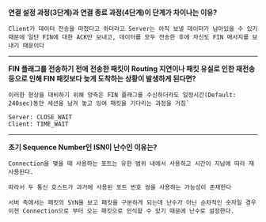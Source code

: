 **연결 설정 과정(3단계)과 연결 종료 과정(4단계)이 단계가 차이나는 이유?**

`Client가 데이터 전송을 마쳤다고 하더라고 Server는 아직 보낼 데이터가 남아있을 수 있기 때문에 일단 FIN에 대한 ACK만 보내고, 데이터를 모두 전송한 후에 자신도 FIN 메시지를 보내기 때문이다`

---

**FIN 플래그를 전송하기 전에 전송한 패킷이 Routing 지연이나 패킷 유실로 인한 재전송 등으로 인해 FIN 패킷보다 늦게 도착하는 상황이 발생하게 된다면?**

```
이러한 현상을 대비하기 위해 양측은 FIN 플래그를 수신하더라도 일정시간(Default: 240sec)동안 세션을 남겨 놓고 잉여 패킷을 기다리는 과정을 거침`

Server: CLOSE_WAIT
Client: TIME_WAIT
```

---

**초기 Sequence Number인 ISN이 난수인 이유는?**

```
Connection을 맺을 때 사용하는 포트는 유한 범위 내에서 사용하고 시간이 지남에 따라 재사용된다.

따라서 두 통신 호스트가 과거에 사용된 포트 번호 쌍을 사용하는 가능성이 존재한다

서버 측에서는 패킷의 SYN을 보고 패킷을 구분하게 되는데 난수가 아닌 순차적인 숫자일 경우 이전 Connection으로 부터 오는 패킷으로 인식할 수 있기 때문에 난수로 설정한다.
```